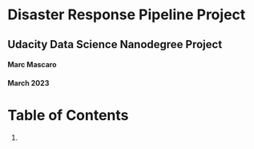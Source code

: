 # Disaster Response Pipeline Project
## Udacity Data Science Nanodegree Project
#### Marc Mascaro
#### March 2023

# Table of Contents
1. 

